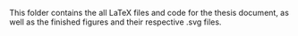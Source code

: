 This folder contains the all LaTeX files and code for the thesis document, as well as the finished figures and 
their respective .svg files. 
